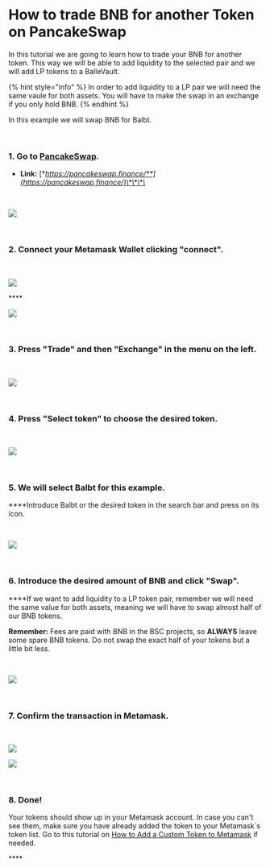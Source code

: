 # How to trade BNB for another Token on PancakeSwap

In this tutorial we are going to learn how to trade your BNB for another token. This way we will be able to add liquidity to the selected pair and we will add LP tokens to a BalleVault.

{% hint style="info" %}
In order to add liquidity to a LP pair we will need the same vaule for both assets. You will have to make the swap in an exchange if you only hold BNB.
{% endhint %}

‌In this example we will swap BNB for Balbt.

**‌**

### **1. Go** t**o** [**PancakeSwap**](https://pancakeswap.finance/)**.**

* **Link:** [**https://pancakeswap.finance/**](https://pancakeswap.finance/)\*\*\*\*

**‌**

![](../../../../../.gitbook/assets/1%20%287%29.png)

**‌**

### **2. Connect your Metamask Wallet clicking "connect".**

**‌**

![](../../../../../.gitbook/assets/2%20%286%29.png)

\*\*\*\*

![](../../../../../.gitbook/assets/3%20%286%29.png)

**‌**

### **3. Press "Trade" and then "Exchange" in the menu on the left.**

**‌**

![](../../../../../.gitbook/assets/4%20%287%29.png)

**‌**

### **4. Press "Select token" to choose the desired token.**

**‌**

![](../../../../../.gitbook/assets/4.5.png)

**‌**

### **5. We will select Balbt for this example.**

**‌**Introduce Balbt or the desired token in the search bar and press on its icon.

**‌**

![](../../../../../.gitbook/assets/image%20%2810%29.png)

**‌**

### **6. Introduce the desired amount of BNB and click "Swap".**

**‌**If we want to add liquidity to a LP token pair, remember we will need the same value for both assets, meaning we will have to swap almost half of our BNB tokens.

**Remember:** Fees are paid with BNB in the BSC projects, so **ALWAYS** leave some spare BNB tokens. Do not swap the exact half of your tokens but a little bit less.

**‌**

![](../../../../../.gitbook/assets/image%20%2811%29.png)

**‌**

### **7. Confirm the transaction in Metamask.**

**‌**

![](../../../../../.gitbook/assets/image%20%2813%29.png)



![](../../../../../.gitbook/assets/image%20%288%29.png)

**‌**

### **8. Done!**

Your tokens should show up in your Metamask account. In case you can't see them, make sure you have already added the token to your Metamask\`s token list. Go to this tutorial on [How to Add a Custom Token to Metamask](../../set-up-metamask-wallet/how-to-add-a-custom-token-to-metamask.md) if needed.

\*\*\*\*





